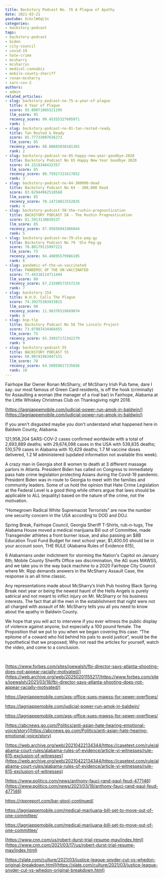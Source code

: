 ```yaml
---
title: Backstory Podcast No. 76 A Plague of Apathy
date: 2021-03-21
youtube: XcGclWOqLSs
categories:
- backstory-podcast
tags:
- backstory-podcast
- biden
- city-council
- covid-19
- hate-crime
- mcsharry
- mcsharrys
- medical-cannabis
- mobile-county-sheriff
- ronan-mcsharry
- sars-cov-2
authors:
- admin
related_articles:
- slug: backstory-podcast-no-75-a-year-of-plague
  title: A Year of Plague
  score: 95.89071065521195
  llm_score: 95
  recency_score: 99.45355327605971
  rank: 1
- slug: backstory-podcast-no-81-tan-rested-ready
  title: Tan Rested & Ready
  score: 85.77733007636273
  llm_score: 85
  recency_score: 88.88665038181365
  rank: 2
- slug: backstory-podcast-no-65-happy-new-year-goodbye-2020
  title: Backstory Podcast No 65 Happy New Year Goodbye 2020
  score: 84.1518346432357
  llm_score: 85
  recency_score: 80.75917321617852
  rank: 3
- slug: backstory-podcast-no-64-300000-dead
  title: Backstory Podcast No 64 - 300,000 Dead
  score: 83.62944962510568
  llm_score: 85
  recency_score: 78.14724812552835
  rank: 4
- slug: backstory-podcast-58-the-rushin-prognostication
  title: BACKSTORY PODCAST 58 - The Rushin Prognostication
  score: 81.5913138839337
  llm_score: 85
  recency_score: 67.95656941966844
  rank: 5
- slug: backstory-podcast-no-79-ole-peg-gy
  title: Backstory Podcast No 79 'Ole Peg-gy
  score: 78.88179115997221
  llm_score: 75
  recency_score: 94.40895579986105
  rank: 6
- slug: pandemic-of-the-un-vaccinated
  title: PANDEMIC OF THE UN-VACCINATED
  score: 77.44318114711444
  llm_score: 80
  recency_score: 67.21590573557219
  rank: 7
- slug: backstory-154
  title: W.H.O. Calls The Plague
  score: 74.39275303933815
  llm_score: 90
  recency_score: 11.96376519669074
  rank: 8
- slug: bsp-tlp
  title: Backstory Podcast No 56 The Lincoln Project
  score: 73.07987434468455
  llm_score: 75
  recency_score: 65.39937172342279
  rank: 9
- slug: backstory-podcast-55
  title: BACKSTORY PODCAST 55
  score: 68.90191963447131
  llm_score: 70
  recency_score: 64.50959817235656
  rank: 10
---
```

Fairhope Bar Owner Ronan McSharry, of McSharry Irish Pub fame, dare I say: our most famous of Green Card residents, is off the hook (criminally) for Assaulting a woman (the manager of a rival bar) in Fairhope, Alabama at the Little Whiskey Christmas Club on Thanksgiving night 2018.

[https://lagniappemobile.com/judicial-power-run-amok-in-baldwin/​](https://lagniappemobile.com/judicial-power-run-amok-in-baldwin/​)

If you aren't disgusted maybe you don't understand what happened here in Baldwin County, Alabama.


121,958,204 SARS-COV-2 cases confirmed worldwide with a total of 2,693,889 deaths; with 29,674,098 cases in the USA with 539,835 deaths; 510,579 cases in Alabama with 10,429 deaths; 1.7 M vaccine doses delivered, 1.2 M administered (updated information not available this week).

A crazy man in Georgia shot 8 women to death at 3 different massage parlors in Atlanta. President Biden has called on Congress to immediately pass hate crime legislation protecting Asians during the Covid-19 pandemic. President Biden was in-route to Georgia to meet with the families and community leaders. Some of us hold the opinion that Hate Crime Legislation at the Federal Level is a good thing while others argue that laws should be applicable to ALL (equality) based on the nature of the crime, not the motivation.

“Homegrown Radical White Supremacist Terrorists” are now the number one security concern in the USA according to DOD and DOJ.

Spring Break, Fairhope Council, Georgia Sheriff T-Shirts, rub-n-tugs, The Alabama House moved a medical marijuana Bill out of Committee, made Transgender athletes a front burner issue, and also passing an $8B Education Trust Fund Budget for next school year; $1,400.00 should be in your account soon, THE RULE (Alabama Rules of Evidence 615),

6 Alabamians under indictment for storming the Nation's Capitol on January 6th; Mobile County Sheriffs Office sex discrimination, the AG sues MAWSS, and we take you in the way back machine to a 2020 Fairhope City Council where Mr. Ripp demands answers in the McSharry Assault Case, the response is an all time classic.

Any representations made about McSharry’s Irish Pub hosting Black Spring Break next year or being the newest haunt of the Hells Angels is purely satirical and not meant to inflict injury on Mr. McSharry or his business interests. The fact that all the men in the establishment that night were not all charged with assault of Mr. McSharry tells you all you need to know about the apathy in Baldwin County.

We hope that you will act to intervene if you ever witness the public display of violence against anyone, but especially a 100 pound female. The Proposition that we put to you when we began covering this case: “The epitome of a coward who hid behind his pals to avoid justice”, would be the hypothetical that we proposed; Why not read the articles for yourself, watch the video, and come to a conclusion.

 

[https://www.forbes.com/sites/joewalsh/fbi-director-says-atlanta-shooting-does-not-appear-racially-motivated/](https://web.archive.org/web/20250201155217/https://www.forbes.com/sites/joewalsh/2021/03/18/fbi-director-says-atlanta-shooting-does-not-appear-racially-motivated/)

https://lagniappemobile.com/ags-office-sues-mawss-for-sewer-overflows/

https://lagniappemobile.com/judicial-power-run-amok-in-baldwin/

https://lagniappemobile.com/ags-office-sues-mawss-for-sewer-overflows/

[https://abcnews.go.com/Politics/anti-asian-hate-hearing-emotional-voice/story](https://abcnews.go.com/Politics/anti-asian-hate-hearing-emotional-voice/story)

[https://web.archive.org/web/20210422134344/https://casetext.com/rule/alabama-court-rules/alabama-rules-of-evidence/article-vi-witnesses/rule-615-exclusion-of-witnesses](https://web.archive.org/web/20210422134344/https://casetext.com/rule/alabama-court-rules/alabama-rules-of-evidence/article-vi-witnesses/rule-615-exclusion-of-witnesses)

[https://www.politico.com/news/anthony-fauci-rand-paul-feud-477146](https://www.politico.com/news/2021/03/19/anthony-fauci-rand-paul-feud-477146)

https://rippreport.com/bar-stool-continued/

https://lagniappemobile.com/medical-marijuana-bill-set-to-move-out-of-one-committee/

https://lagniappemobile.com/medical-marijuana-bill-set-to-move-out-of-one-committee/

[https://www.cnn.com/us/robert-durst-trial-resume-may/index.html](https://www.cnn.com/2021/03/17/us/robert-durst-trial-resume-may/index.html)

[https://slate.com/culture/2021/03/justice-league-snyder-cut-vs-whedon-original-breakdown.html](https://slate.com/culture/2021/03/justice-league-snyder-cut-vs-whedon-original-breakdown.html)
